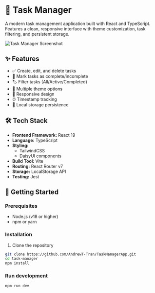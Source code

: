 # 📝 Task Manager

A modern task management application built with React and TypeScript. Features a clean, responsive interface with theme customization, task filtering, and persistent storage.

![Task Manager Screenshot](./screenshots/main.png)

## ✨ Features

- ✅ Create, edit, and delete tasks
- 🔄 Mark tasks as complete/incomplete
- 🏷️ Filter tasks (All/Active/Completed)
- 🎨 Multiple theme options
- 📱 Responsive design
- ⏰ Timestamp tracking
- 💾 Local storage persistence

## 🛠️ Tech Stack

- **Frontend Framework:** React 19
- **Language:** TypeScript
- **Styling:**
  - TailwindCSS
  - DaisyUI components
- **Build Tool:** Vite
- **Routing:** React Router v7
- **Storage:** LocalStorage API
- **Testing:** Jest

## 🚀 Getting Started

### Prerequisites

- Node.js (v18 or higher)
- npm or yarn

### Installation

1. Clone the repository

```bash
git clone https://github.com/AndrewT-Tran/TaskManagerApp.git
cd task-manager
npm install
```

### Run development

```bash
npm run dev
```
